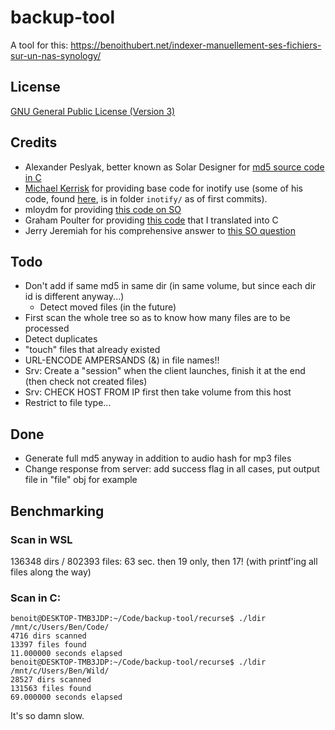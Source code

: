 # backup-tool

A tool for this: https://benoithubert.net/indexer-manuellement-ses-fichiers-sur-un-nas-synology/

## License

[GNU General Public License (Version 3)](http://www.fsf.org/licensing/licenses/gpl-3.0.html)

## Credits

* Alexander Peslyak, better known as Solar Designer <solar at openwall.com> for [md5 source code in C](http://openwall.info/wiki/people/solar/software/public-domain-source-code/md5)
* [Michael Kerrisk](http://man7.org/mtk/index.html) for providing base code for inotify use (some of his code, found [here](http://man7.org/tlpi/code/index.html), is in folder `inotify/` as of
first commits).
* mloydm for providing [this code on SO](http://stackoverflow.com/questions/8436841/how-to-recursively-list-directories-in-c-on-linux)
* Graham Poulter for providing [this code](http://snipplr.com/view/4025/mp3-checksum-in-id3-tag/) that I translated into C
* Jerry Jeremiah for his comprehensive answer to [this SO question](http://stackoverflow.com/questions/22077802/simple-c-example-of-doing-an-http-post-and-consuming-the-response)

## Todo

* Don't add if same md5 in same dir (in same volume, but since each dir id is different anyway...)
  * Detect moved files (in the future)
* First scan the whole tree so as to know how many files are to be processed
* Detect duplicates
* "touch" files that already existed
* URL-ENCODE AMPERSANDS (&) in file names!!
* Srv: Create a "session" when the client launches, finish it at the end (then check not created files)
* Srv: CHECK HOST FROM IP first then take volume from this host
* Restrict to file type...

## Done

* Generate full md5 anyway in addition to audio hash for mp3 files
* Change response from server: add success flag in all cases, put output file in "file" obj for example

## Benchmarking

### Scan in WSL

136348 dirs / 802393 files: 63 sec. then 19 only, then 17! (with printf'ing all files along the way)

### Scan in C:

```
benoit@DESKTOP-TMB3JDP:~/Code/backup-tool/recurse$ ./ldir /mnt/c/Users/Ben/Code/
4716 dirs scanned
13397 files found
11.000000 seconds elapsed
benoit@DESKTOP-TMB3JDP:~/Code/backup-tool/recurse$ ./ldir /mnt/c/Users/Ben/Wild/
28527 dirs scanned
131563 files found
69.000000 seconds elapsed
```

It's so damn slow.